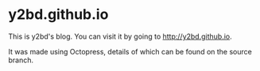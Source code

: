 y2bd.github.io
==============

This is y2bd's blog. You can visit it by going to http://y2bd.github.io.

It was made using Octopress, details of which can be found on the source branch.
